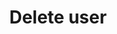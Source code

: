 ---
title: Delete user
excerpt: This can only be done by the logged in user.
api:
  file: petstore.json
  operationId: deleteUser
hidden: false
---